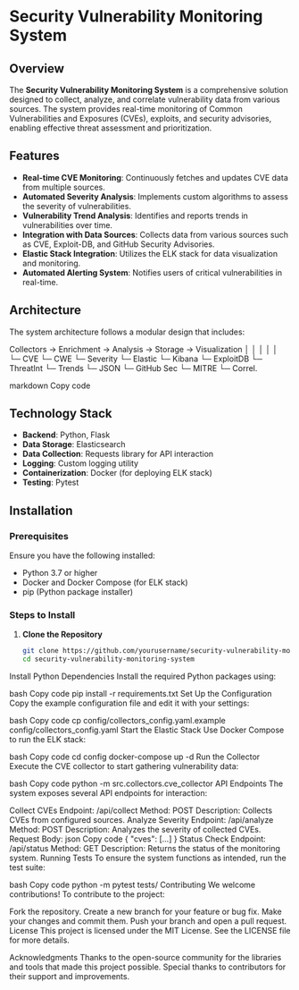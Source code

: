 # Security Vulnerability Monitoring System

## Overview
The **Security Vulnerability Monitoring System** is a comprehensive solution designed to collect, analyze, and correlate vulnerability data from various sources. The system provides real-time monitoring of Common Vulnerabilities and Exposures (CVEs), exploits, and security advisories, enabling effective threat assessment and prioritization.

## Features
- **Real-time CVE Monitoring**: Continuously fetches and updates CVE data from multiple sources.
- **Automated Severity Analysis**: Implements custom algorithms to assess the severity of vulnerabilities.
- **Vulnerability Trend Analysis**: Identifies and reports trends in vulnerabilities over time.
- **Integration with Data Sources**: Collects data from various sources such as CVE, Exploit-DB, and GitHub Security Advisories.
- **Elastic Stack Integration**: Utilizes the ELK stack for data visualization and monitoring.
- **Automated Alerting System**: Notifies users of critical vulnerabilities in real-time.

## Architecture
The system architecture follows a modular design that includes:

Collectors -> Enrichment -> Analysis -> Storage -> Visualization │ │ │ │ │ └─ CVE └─ CWE └─ Severity └─ Elastic └─ Kibana └─ ExploitDB └─ ThreatInt └─ Trends └─ JSON └─ GitHub Sec └─ MITRE └─ Correl.

markdown
Copy code

## Technology Stack
- **Backend**: Python, Flask
- **Data Storage**: Elasticsearch
- **Data Collection**: Requests library for API interaction
- **Logging**: Custom logging utility
- **Containerization**: Docker (for deploying ELK stack)
- **Testing**: Pytest

## Installation

### Prerequisites
Ensure you have the following installed:
- Python 3.7 or higher
- Docker and Docker Compose (for ELK stack)
- pip (Python package installer)

### Steps to Install

1. **Clone the Repository**
   ```bash
   git clone https://github.com/yourusername/security-vulnerability-monitoring-system.git
   cd security-vulnerability-monitoring-system
Install Python Dependencies Install the required Python packages using:

bash
Copy code
pip install -r requirements.txt
Set Up the Configuration Copy the example configuration file and edit it with your settings:

bash
Copy code
cp config/collectors_config.yaml.example config/collectors_config.yaml
Start the Elastic Stack Use Docker Compose to run the ELK stack:

bash
Copy code
cd config
docker-compose up -d
Run the Collector Execute the CVE collector to start gathering vulnerability data:

bash
Copy code
python -m src.collectors.cve_collector
API Endpoints
The system exposes several API endpoints for interaction:

Collect CVEs
Endpoint: /api/collect
Method: POST
Description: Collects CVEs from configured sources.
Analyze Severity
Endpoint: /api/analyze
Method: POST
Description: Analyzes the severity of collected CVEs.
Request Body:
json
Copy code
{
    "cves": [...]
}
Status Check
Endpoint: /api/status
Method: GET
Description: Returns the status of the monitoring system.
Running Tests
To ensure the system functions as intended, run the test suite:

bash
Copy code
python -m pytest tests/
Contributing
We welcome contributions! To contribute to the project:

Fork the repository.
Create a new branch for your feature or bug fix.
Make your changes and commit them.
Push your branch and open a pull request.
License
This project is licensed under the MIT License. See the LICENSE file for more details.

Acknowledgments
Thanks to the open-source community for the libraries and tools that made this project possible.
Special thanks to contributors for their support and improvements.